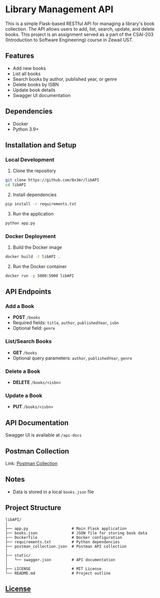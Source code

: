 # Library Management API

This is a simple Flask-based RESTful API for managing a library's book collection. The API allows users to add, list, search, update, and delete books. This project is an assignment served as a part of the CSAI-203 (Introduction to Software Engineering) course in Zewail UST.

## Features
- Add new books
- List all books
- Search books by author, published year, or genre
- Delete books by ISBN
- Update book details
- Swagger UI documentation

## Dependencies
- Docker
- Python 3.9+

## Installation and Setup

### Local Development
1. Clone the repository
```bash
git clone https://github.com/0x3mr/libAPI
cd libAPI
```

2. Install dependencies
```bash
pip install -r requirements.txt
```

3. Run the application
```bash
python app.py
```

### Docker Deployment
1. Build the Docker image
```bash
docker build -t libAPI .
```

2. Run the Docker container
```bash
docker run -p 5000:5000 libAPI
```

## API Endpoints

### Add a Book
- **POST** `/books`
- Required fields: `title`, `author`, `publishedYear`, `isbn`
- Optional field: `genre`

### List/Search Books
- **GET** `/books`
- Optional query parameters: `author`, `publishedYear`, `genre`

### Delete a Book
- **DELETE** `/books/<isbn>`

### Update a Book
- **PUT** `/books/<isbn>`

## API Documentation
Swagger UI is available at `/api-docs`

## Postman Collection
Link: [Postman Collection](https://www.postman.com/cryosat-geoscientist-8430645/workspace/college/collection/39010113-977d2deb-d6ca-4441-a6f2-194fdbbe5af2?action=share&creator=39010113)

## Notes
- Data is stored in a local `books.json` file

## Project Structure
```
libAPI/
│
├── app.py                   # Main Flask application
├── books.json               # JSON file for storing book data
├── Dockerfile               # Docker configuration
├── requirements.txt         # Python dependencies
├── postman_collection.json  # Postman API collection
│
├── static/
│   └── swagger.json         # API documentation
│
├── LICENSE                  # MIT License
└── README.md                # Project outline
```
## [License](LICENSE)
